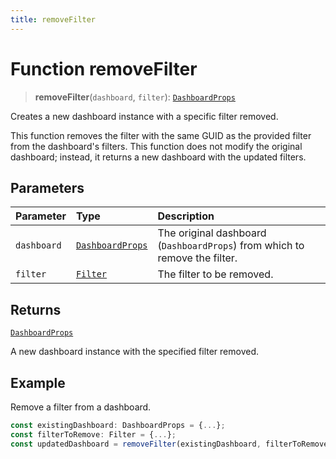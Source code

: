 ```yaml
---
title: removeFilter
---
```


# Function removeFilter

> **removeFilter**(`dashboard`, `filter`): [`DashboardProps`](../../../interfaces/interface.DashboardProps.md)

Creates a new dashboard instance with a specific filter removed.

This function removes the filter with the same GUID as the provided filter from the dashboard's filters.
This function does not modify the original dashboard; instead, it returns a new dashboard with the updated filters.

## Parameters

| Parameter | Type | Description |
| :------ | :------ | :------ |
| `dashboard` | [`DashboardProps`](../../../interfaces/interface.DashboardProps.md) | The original dashboard (`DashboardProps`) from which to remove the filter. |
| `filter` | [`Filter`](../../../../sdk-data/interfaces/interface.Filter.md) | The filter to be removed. |

## Returns

[`DashboardProps`](../../../interfaces/interface.DashboardProps.md)

A new dashboard instance with the specified filter removed.

## Example

Remove a filter from a dashboard.
```ts
const existingDashboard: DashboardProps = {...};
const filterToRemove: Filter = {...};
const updatedDashboard = removeFilter(existingDashboard, filterToRemove);
```
